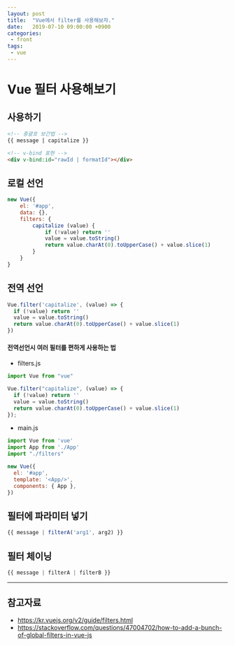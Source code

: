 ```yaml
---
layout: post
title:  "Vue에서 filter를 사용해보자."
date:   2019-07-10 09:00:00 +0900
categories:
 - front
tags: 
 - vue
---
```


# Vue 필터 사용해보기
## 사용하기
```html
<!-- 중괄호 보간법 -->
{{ message | capitalize }}

<!-- v-bind 표현 -->
<div v-bind:id="rawId | formatId"></div>
```

## 로컬 선언
```javascript
new Vue({
    el: '#app',
    data: {},
    filters: {
        capitalize (value) {
            if (!value) return ''
            value = value.toString()
            return value.charAt(0).toUpperCase() + value.slice(1)
        }
    }
}
```

## 전역 선언
```javascript
Vue.filter('capitalize', (value) => {
  if (!value) return ''
  value = value.toString()
  return value.charAt(0).toUpperCase() + value.slice(1)
})
```

#### 전역선언시 여러 필터를 편하게 사용하는 법
- filters.js

```javascript
import Vue from "vue"

Vue.filter("capitalize", (value) => {
  if (!value) return ''
  value = value.toString()
  return value.charAt(0).toUpperCase() + value.slice(1)
});
```

- main.js

```javascript
import Vue from 'vue'
import App from './App'
import "./filters"

new Vue({
  el: '#app',
  template: '<App/>',
  components: { App },
})
```

## 필터에 파라미터 넣기
```javascript
{{ message | filterA('arg1', arg2) }}
```

## 필터 체이닝
```javascript
{{ message | filterA | filterB }}
```

---
## 참고자료
- https://kr.vuejs.org/v2/guide/filters.html 
- https://stackoverflow.com/questions/47004702/how-to-add-a-bunch-of-global-filters-in-vue-js